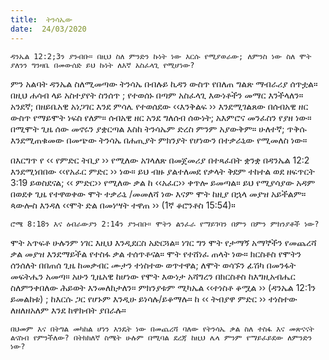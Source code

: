 ```yaml
---
title:  ትንሳኤው
date:  24/03/2020
---
```


`ዳንኤል 12:2;3ን ያንብቡ። በዚህ ስለ ምንድን ኩነት ነው እርሱ የሚያወራው; ለምንስ ነው ስለ ሞት ያለንን ግንዛቤ በመውሰድ ይህ ኩነት ለእኛ አስፈላጊ የሚሆነው?`

ምን አልባት ዳንኤል ስለሚመጣው ትንሳኤ በብሉይ ኪዳን ውስጥ የበለጠ ግልጽ ማብራሪያ ሰጥቷል። በዚህ ሐሳብ ላይ አስተያየት ስንሰጥ ; የተወሰኑ በጣም አስፈላጊ እውነቶችን 			      መማር እንችላለን። አንደኛ; በዘይቤአዊ አነጋገር እንደ ምሳሌ የተወሰደው ‹‹እንቅልፍ ›› እንደሚገልጸው በሰብአዊ ዘር ውስጥ የማይሞት ነፍስ የለም። ሰብአዊ ዘር አንደ ግለሰብ ሰውነት; አእምሮና መንፈስን የያዘ ነው። በሚሞት ጊዜ ሰው መኖሩን ያቋርጣል እስከ ትንሳኤም ድረስ ምንም አያውቅም። ሁለተኛ; ጥቅሱ እንደሚጠቁመው በመጭው ትንሳኤ በሐጢያት ምክንያት የሆነውን በተቃራኒው የሚመለስ ነው።

በእርግጥ የ ‹‹ የምድር ትቢያ ›› የሚለው አገላለጽ በመጀመሪያ በተጻፈበት ቋንቋ በዳንኤል 12:2 እንደሚነበበው ‹‹የአፈር ምድር ›› ነው። ይህ ብዙ ያልተለመደ የቃላት ቅደም ተከተል ወደ ዘፍጥርት 3:19 ይወስደናል; ‹‹ ምድር›› የሚለው ቃል ከ ‹‹አፈር›› ቀጥሎ ይመጣል። ይህ የሚያሳያው አዳም በወደቀ ጊዜ የተዋወቀው ሞት ተቃራኒ /መመለሻ ነው እናም ሞት ከዚያ በኋላ መያዝ አይችልም። ጳውሎስ እንዳለ ‹‹ሞት ድል በመነሣት ተዋጠ ›› (1ኛ ቆሮንቶስ 15:54)።

`ሮሜ 8:18ን እና ዕብራውያን 2:14ን ያንብቡ። ሞትን ልንፈራ የማይገባን በምን በምን ምክንያቶች ነው?`

ሞት አጥፍቶ ሁሉንም ነገር እዚህ እንዲደርስ አድርጓል። ነገር ግን ሞት የታማኝ አማኞችን የመጨረሻ ቃል መያዝ እንደማይችል የተስፋ ቃል ተሰጥቶናል። ሞት የተሸነፈ ጠላት ነው። ክርስቶስ የሞትን ሰንሰለት በበጠሰ ጊዜ ከመቃብር ሙታን ተነስተው ወጥተዋል; ለሞት ወሳኙን ፊሽካ በመንፋት መፍትሔን አመጣ። አሁን ጊዜአዊ ከሆነው የሞት እውነታ አሻግረን በክርስቶስ ከእግዚአብሔር ስለምንቀበለው ሕይወት እንመለከታለን። ምክንያቱም ሚካኤል ‹‹ተነስቶ ቆሟል ›› (ዳንኤል 12:1ን ይመልከቱ) ; ከእርሱ ጋር የሆኑም እንዲሁ ይነሳሉ/ይቆማሉ። ከ ‹‹ ትብያዋ ምድር ›› ተነስተው ለዘለዘአለም እንደ ከዋክብት ያበራሉ።

`በህመም እና በትግል መካከል ሆነን እንዴት ነው በመጨረሻ ባለው የትንሳኤ ቃል ስለ ተስፋ እና መጽናናት ልናስብ የምንችለው? በትክክለኛ ስሜት ሁሉም በሚባል ደረጃ ከዚህ ሌላ ምንም የማይፈይደው ለምንድን ነው?`